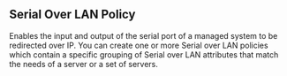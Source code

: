 ## Serial Over LAN Policy
Enables the input and output of the serial port of a managed system to be redirected over IP. You can create one or more Serial over LAN policies which contain a specific grouping of Serial over LAN attributes that match the needs of a server or a set of servers.